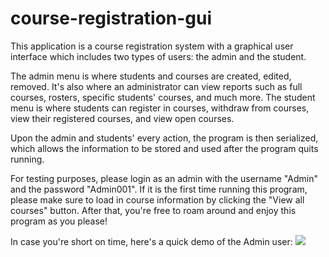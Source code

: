 # course-registration-gui

This application is a course registration system with a graphical user interface which includes two types of users: the admin and the student. 

The admin menu is where students and courses are created, edited, removed. It's also where an administrator can view reports such as full courses, rosters, specific students' courses, and much more. 
The student menu is where students can register in courses, withdraw from courses, view their registered courses, and view open courses.

Upon the admin and students' every action, the program is then serialized, which allows the information to be stored and used after the program quits running. 

For testing purposes, please login as an admin with the username "Admin" and the password "Admin001". If it is the first time running this program, please make sure to load in course information by clicking the "View all courses" button. After that, you're free to roam around and enjoy this program as you please!

In case you're short on time, here's a quick demo of the Admin user:
![](https://github.com/jmassre/course-registration-gui/blob/master/AdminGIF.gif)
